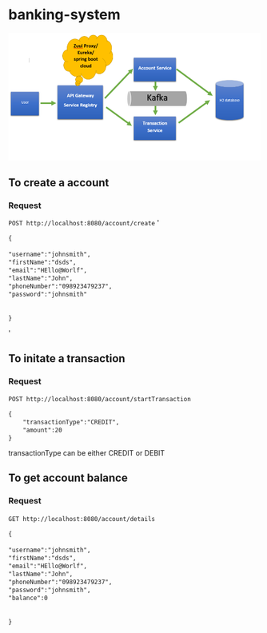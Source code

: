 # banking-system

![alt text](architecture.png "Architecture Diagram")


## To create a account

### Request

`POST http://localhost:8080/account/create`
'

	{
		
	"username":"johnsmith",
	"firstName":"dsds",
	"email":"HEllo@Worlf",
	"lastName":"John",
	"phoneNumber":"098923479237",
	"password":"johnsmith"
	
	
	}
'
## To initate a transaction

### Request
`POST http://localhost:8080/account/startTransaction`



	{
		"transactionType":"CREDIT",
		"amount":20
	}




transactionType can be either CREDIT or DEBIT


## To get account balance

### Request
`GET http://localhost:8080/account/details`



	{
		
	"username":"johnsmith",
	"firstName":"dsds",
	"email":"HEllo@Worlf",
	"lastName":"John",
	"phoneNumber":"098923479237",
	"password":"johnsmith",
	"balance":0
	
	
	}


